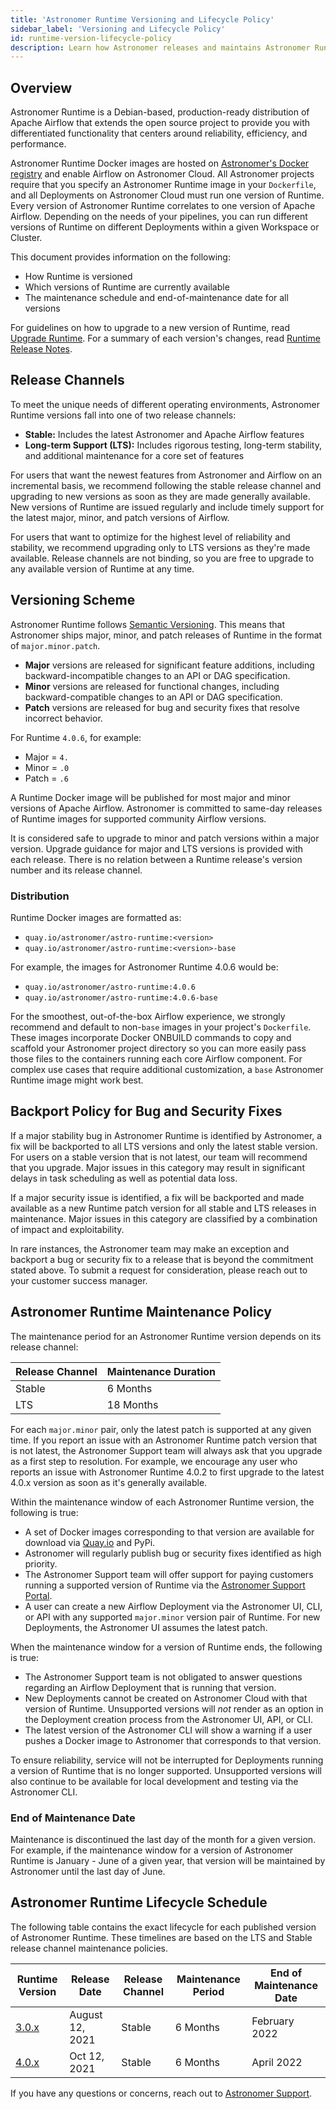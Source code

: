 ```yaml
---
title: 'Astronomer Runtime Versioning and Lifecycle Policy'
sidebar_label: 'Versioning and Lifecycle Policy'
id: runtime-version-lifecycle-policy
description: Learn how Astronomer releases and maintains Astronomer Runtime, the core component that powers a differentiated Apache Airflow experience in Astronomer Cloud.
---
```


## Overview

Astronomer Runtime is a Debian-based, production-ready distribution of Apache Airflow that extends the open source project to provide you with differentiated functionality that centers around reliability, efficiency, and performance.

Astronomer Runtime Docker images are hosted on [Astronomer's Docker registry](https://quay.io/repository/astronomer/astro-runtime) and enable Airflow on Astronomer Cloud. All Astronomer projects require that you specify an Astronomer Runtime image in your `Dockerfile`, and all Deployments on Astronomer Cloud must run one version of Runtime. Every version of Astronomer Runtime correlates to one version of Apache Airflow. Depending on the needs of your pipelines, you can run different versions of Runtime on different Deployments within a given Workspace or Cluster.

This document provides information on the following:

- How Runtime is versioned
- Which versions of Runtime are currently available
- The maintenance schedule and end-of-maintenance date for all versions

For guidelines on how to upgrade to a new version of Runtime, read [Upgrade Runtime](upgrade-runtime.md). For a summary of each version's changes, read [Runtime Release Notes](runtime-release-notes.md).

## Release Channels

To meet the unique needs of different operating environments, Astronomer Runtime versions fall into one of two release channels:

- **Stable:** Includes the latest Astronomer and Apache Airflow features
- **Long-term Support (LTS):** Includes rigorous testing, long-term stability, and additional maintenance for a core set of features

For users that want the newest features from Astronomer and Airflow on an incremental basis, we recommend following the stable release channel and upgrading to new versions as soon as they are made generally available. New versions of Runtime are issued regularly and include timely support for the latest major, minor, and patch versions of Airflow.

For users that want to optimize for the highest level of reliability and stability, we recommend upgrading only to LTS versions as they're made available. Release channels are not binding, so you are free to upgrade to any available version of Runtime at any time.

## Versioning Scheme

Astronomer Runtime follows [Semantic Versioning](https://semver.org/). This means that Astronomer ships major, minor, and patch releases of Runtime in the format of `major.minor.patch`.

- **Major** versions are released for significant feature additions, including backward-incompatible changes to an API or DAG specification.
- **Minor** versions are released for functional changes, including backward-compatible changes to an API or DAG specification.
- **Patch** versions are released for bug and security fixes that resolve incorrect behavior.

For Runtime `4.0.6`, for example:

- Major = `4.`
- Minor = `.0`
- Patch = `.6`

A Runtime Docker image will be published for most major and minor versions of Apache Airflow. Astronomer is committed to same-day releases of Runtime images for supported community Airflow versions.

It is considered safe to upgrade to minor and patch versions within a major version. Upgrade guidance for major and LTS versions is provided with each release. There is no relation between a Runtime release's version number and its release channel.

### Distribution

Runtime Docker images are formatted as:

- `quay.io/astronomer/astro-runtime:<version>`
- `quay.io/astronomer/astro-runtime:<version>-base`

For example, the images for Astronomer Runtime 4.0.6 would be:

- `quay.io/astronomer/astro-runtime:4.0.6`
- `quay.io/astronomer/astro-runtime:4.0.6-base`

For the smoothest, out-of-the-box Airflow experience, we strongly recommend and default to non-`base` images in your project's `Dockerfile`. These images incorporate Docker ONBUILD commands to copy and scaffold your Astronomer project directory so you can more easily pass those files to the containers running each core Airflow component. For complex use cases that require additional customization, a `base` Astronomer Runtime image might work best.

## Backport Policy for Bug and Security Fixes

If a major stability bug in Astronomer Runtime is identified by Astronomer, a fix will be backported to all LTS versions and only the latest stable version. For users on a stable version that is not latest, our team will recommend that you upgrade. Major issues in this category may result in significant delays in task scheduling as well as potential data loss.

If a major security issue is identified, a fix will be backported and made available as a new Runtime patch version for all stable and LTS releases in maintenance. Major issues in this category are classified by a combination of impact and exploitability.

In rare instances, the Astronomer team may make an exception and backport a bug or security fix to a release that is beyond the commitment stated above. To submit a request for consideration, please reach out to your customer success manager.

## Astronomer Runtime Maintenance Policy

The maintenance period for an Astronomer Runtime version depends on its release channel:

| Release Channel | Maintenance Duration |
| --------------- | -------------------- |
| Stable          | 6 Months             |
| LTS             | 18 Months            |

For each `major.minor` pair, only the latest patch is supported at any given time. If you report an issue with an Astronomer Runtime patch version that is not latest, the Astronomer Support team will always ask that you upgrade as a first step to resolution. For example, we encourage any user who reports an issue with Astronomer Runtime 4.0.2 to first upgrade to the latest 4.0.x version as soon as it's generally available.

Within the maintenance window of each Astronomer Runtime version, the following is true:

- A set of Docker images corresponding to that version are available for download via [Quay.io](https://quay.io/repository/astronomer/astro-runtime?tab=tags) and PyPi.
- Astronomer will regularly publish bug or security fixes identified as high priority.
- The Astronomer Support team will offer support for paying customers running a supported version of Runtime via the [Astronomer Support Portal](https://support.astronomer.io).
- A user can create a new Airflow Deployment via the Astronomer UI, CLI, or API with any supported `major.minor` version pair of Runtime. For new Deployments, the Astronomer UI assumes the latest patch.

When the maintenance window for a version of Runtime ends, the following is true:

- The Astronomer Support team is not obligated to answer questions regarding an Airflow Deployment that is running that version.
- New Deployments cannot be created on Astronomer Cloud with that version of Runtime. Unsupported versions will _not_ render as an option in the Deployment creation process from the Astronomer UI, API, or CLI.
- The latest version of the Astronomer CLI will show a warning if a user pushes a Docker image to Astronomer that corresponds to that version.

To ensure reliability, service will not be interrupted for Deployments running a version of Runtime that is no longer supported. Unsupported versions will also continue to be available for local development and testing via the Astronomer CLI.

### End of Maintenance Date

Maintenance is discontinued the last day of the month for a given version. For example, if the maintenance window for a version of Astronomer Runtime is January - June of a given year, that version will be maintained by Astronomer until the last day of June.

## Astronomer Runtime Lifecycle Schedule

The following table contains the exact lifecycle for each published version of Astronomer Runtime. These timelines are based on the LTS and Stable release channel maintenance policies.

| Runtime Version                                                                           | Release Date   | Release Channel | Maintenance Period | End of Maintenance Date |
| ------------------------------------------------------------------------------------ | -------------- | --------------- | ------------------ | ----------------------- |
| [3.0.x](runtime-release-notes.md#astronomer-runtime-300)   | August 12, 2021   | Stable             | 6 Months          | February 2022            |
| [4.0.x](runtime-release-notes.md#astronomer-runtime-400)     | Oct 12, 2021   | Stable          | 6 Months           | April 2022          |

If you have any questions or concerns, reach out to [Astronomer Support](https://support.astronomer.io).
